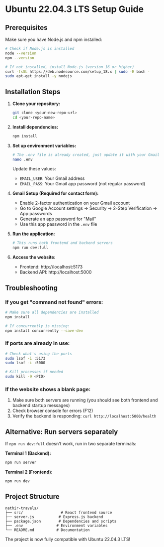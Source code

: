 # Ubuntu 22.04.3 LTS Setup Guide

## Prerequisites

Make sure you have Node.js and npm installed:

```bash
# Check if Node.js is installed
node --version
npm --version

# If not installed, install Node.js (version 16 or higher)
curl -fsSL https://deb.nodesource.com/setup_18.x | sudo -E bash -
sudo apt-get install -y nodejs
```

## Installation Steps

1. **Clone your repository:**
   ```bash
   git clone <your-new-repo-url>
   cd <your-repo-name>
   ```

2. **Install dependencies:**
   ```bash
   npm install
   ```

3. **Set up environment variables:**
   ```bash
   # The .env file is already created, just update it with your Gmail credentials
   nano .env
   ```
   
   Update these values:
   - `EMAIL_USER`: Your Gmail address
   - `EMAIL_PASS`: Your Gmail app password (not regular password)

4. **Gmail Setup (Required for contact form):**
   - Enable 2-factor authentication on your Gmail account
   - Go to Google Account settings → Security → 2-Step Verification → App passwords
   - Generate an app password for "Mail"
   - Use this app password in the `.env` file

5. **Run the application:**
   ```bash
   # This runs both frontend and backend servers
   npm run dev:full
   ```

6. **Access the website:**
   - Frontend: http://localhost:5173
   - Backend API: http://localhost:5000

## Troubleshooting

### If you get "command not found" errors:
```bash
# Make sure all dependencies are installed
npm install

# If concurrently is missing:
npm install concurrently --save-dev
```

### If ports are already in use:
```bash
# Check what's using the ports
sudo lsof -i :5173
sudo lsof -i :5000

# Kill processes if needed
sudo kill -9 <PID>
```

### If the website shows a blank page:
1. Make sure both servers are running (you should see both frontend and backend startup messages)
2. Check browser console for errors (F12)
3. Verify the backend is responding: `curl http://localhost:5000/health`

## Alternative: Run servers separately

If `npm run dev:full` doesn't work, run in two separate terminals:

**Terminal 1 (Backend):**
```bash
npm run server
```

**Terminal 2 (Frontend):**
```bash
npm run dev
```

## Project Structure

```
nathir-travels/
├── src/                 # React frontend source
├── server.js           # Express.js backend
├── package.json        # Dependencies and scripts
├── .env               # Environment variables
└── README.md          # Documentation
```

The project is now fully compatible with Ubuntu 22.04.3 LTS!